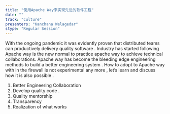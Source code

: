 ```yaml
---
title: "使用Apache Way来实现先进的软件工程"
date: "" 
track: "culture"
presenters: "Kanchana Welagedar"
stype: "Regular Session"
---
```

With the ongoing pandemic it was evidently proven that distributed teams can productively delivery quality software . Industry has started following Apache way is the new normal to practice apache way to achieve technical collaborations. 
 Apache way has become the bleeding edge engineering methods to build a better engineering system . How to adopt to Apache way with in the firewall is not experimental any more , let’s learn and discuss how it is also possible .
 1. Better Engineering Collaboration 
 2. Develop quality code . 
 3. Quality mentorship 
 4. Transparency
 5. Realization of what works